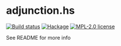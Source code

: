 # adjunction.hs

[![Build status](https://img.shields.io/travis/strake/adjunction.hs.svg?logo=travis)](https://travis-ci.org/strake/adjunction.hs)
[![Hackage](https://img.shields.io/hackage/v/adjunction.hs.svg?logo=haskell)](https://hackage.haskell.org/package/adjunction.hs)
[![MPL-2.0 license](https://img.shields.io/badge/license-MPL--2.0-blue.svg)](LICENSE)

See README for more info
